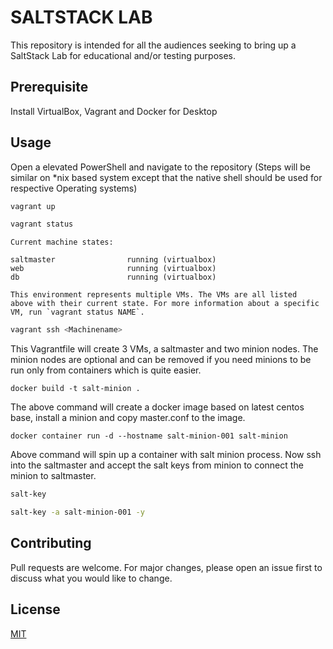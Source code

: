 # SALTSTACK LAB

This repository is intended for all the audiences seeking to bring up a SaltStack Lab for educational and/or testing purposes.

## Prerequisite
Install VirtualBox, Vagrant and Docker for Desktop

## Usage

Open a elevated PowerShell and navigate to the repository (Steps will be similar on *nix based system except that the native shell should be used for respective Operating systems)

```powershell
vagrant up
```
```powershell
vagrant status
```
```output
Current machine states:

saltmaster                running (virtualbox)
web                       running (virtualbox)
db                        running (virtualbox)

This environment represents multiple VMs. The VMs are all listed
above with their current state. For more information about a specific
VM, run `vagrant status NAME`.
```
```powershell
vagrant ssh <Machinename>
```
This Vagrantfile will create 3 VMs, a saltmaster and two minion nodes. The minion nodes are optional and can be removed if you need minions to be run only from containers which is quite easier.

```docker
docker build -t salt-minion .
```
The above command will create a docker image based on latest centos base, install a minion and copy master.conf to the image.

```docker
docker container run -d --hostname salt-minion-001 salt-minion
```
Above command will spin up a container with salt minion process. Now ssh into the saltmaster and accept the salt keys from minion to connect the minion to saltmaster.

```bash
salt-key
```
```bash
salt-key -a salt-minion-001 -y
```
## Contributing
Pull requests are welcome. For major changes, please open an issue first to discuss what you would like to change.

## License
[MIT](https://choosealicense.com/licenses/mit/)
